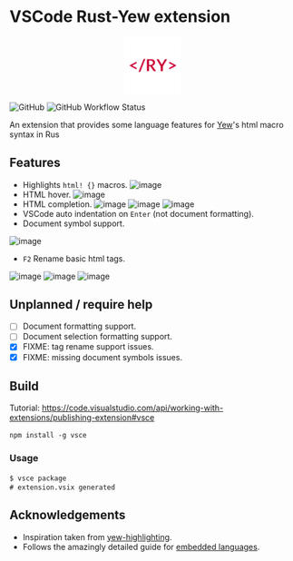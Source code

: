 # VSCode Rust-Yew extension

<img
    style="display: block;margin: auto;width: 20%;"
    src="rustyew.png"
    alt="Pandora Logo">
</img>

![GitHub](https://img.shields.io/github/license/TechTheAwesome/code-yew-server?style=for-the-badge)
![GitHub Workflow Status](https://img.shields.io/github/workflow/status/techtheawesome/code-yew-server/Typescript?style=for-the-badge)

An extension that provides some language features for [Yew](https://yew.rs/)'s html macro syntax in Rus

## Features
- Highlights `html! {}` macros.
![image](https://user-images.githubusercontent.com/10691398/198873504-59467cb9-7844-431e-a7ef-770dd4e8756d.png)
- HTML hover.
![image](https://user-images.githubusercontent.com/10691398/198873526-d73a6532-af17-4c93-a1a9-68202c91d161.png)
- HTML completion.
![image](https://user-images.githubusercontent.com/10691398/198873561-ae8b3b52-7073-48ad-90e9-280cd63ad935.png)
![image](https://user-images.githubusercontent.com/10691398/198873618-5f8be6d8-61a9-4344-8aea-a3fda82b920c.png)
![image](https://user-images.githubusercontent.com/10691398/198873632-b6163841-897d-4685-b21d-ace0656d0940.png)
- VSCode auto indentation on `Enter` (not document formatting).
- Document symbol support.

![image](https://user-images.githubusercontent.com/10691398/198873897-ae0567ea-beab-4f79-b90d-7814ac1e2559.png)

- `F2` Rename basic html tags. 

![image](https://user-images.githubusercontent.com/10691398/202401406-9980c5d8-2814-40fa-a22f-c1d9bc9ec5e3.png)
![image](https://user-images.githubusercontent.com/10691398/202403605-81ba2cf1-73de-4502-b42f-5cf45b26add0.png)
![image](https://user-images.githubusercontent.com/10691398/202403648-13392a6f-fa56-4acc-bd58-79e7a9d02698.png)


## Unplanned / require help
- [ ] Document formatting support.
- [ ] Document selection formatting support.
- [x] FIXME: tag rename support issues.
- [x] FIXME: missing document symbols issues.
## Build
Tutorial: https://code.visualstudio.com/api/working-with-extensions/publishing-extension#vsce
```
npm install -g vsce
```
### Usage
```console
$ vsce package
# extension.vsix generated
```
## Acknowledgements
- Inspiration taken from [yew-highlighting](https://github.com/Alexandre-Borghi/yew-highlighting). 
- Follows the amazingly detailed guide for [embedded languages](https://code.visualstudio.com/api/language-extensions/embedded-languages).
